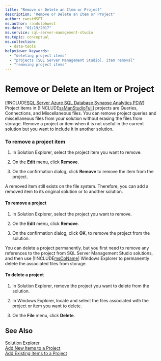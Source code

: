 ```yaml
---
title: "Remove or Delete an Item or Project"
description: "Remove or Delete an Item or Project"
author: rwestMSFT
ms.author: randolphwest
ms.date: "01/19/2017"
ms.service: sql-server-management-studio
ms.topic: conceptual
ms.collection:
  - data-tools
helpviewer_keywords:
  - "deleting project items"
  - "projects [SQL Server Management Studio], item removal"
  - "removing project items"
---
```

# Remove or Delete an Item or Project
[!INCLUDE[SQL Server Azure SQL Database Synapse Analytics PDW](../includes/applies-to-version/sql-asdb-asdbmi-asa-pdw.md)]
Project items in [!INCLUDE[ssManStudioFull](../includes/ssmanstudiofull-md.md)] projects are Queries, Connections, and Miscellaneous files. You can remove project queries and miscellaneous files from your solution without erasing the files from storage. Remove a project or item when it is not useful in the current solution but you want to include it in another solution.  
  
### To remove a project item  
  
1.  In Solution Explorer, select the project item you want to remove.  
  
2.  On the **Edit** menu, click **Remove**.  
  
3.  On the confirmation dialog, click **Remove** to remove the item from the project.  
  
A removed item still exists on the file system. Therefore, you can add a removed item to its original solution or to another solution.  
  
#### To remove a project  
  
1.  In Solution Explorer, select the project you want to remove.  
  
2.  On the **Edit** menu, click **Remove**.  
  
3.  On the confirmation dialog, click **OK**, to remove the project from the solution.  
  
You can delete a project permanently, but you first need to remove any references to the project from SQL Server Management Studio solutions, and then use [!INCLUDE[msCoName](../includes/msconame-md.md)] Windows Explorer to permanently delete the associated files from storage.  
  
#### To delete a project  
  
1.  In Solution Explorer, remove the project you want to delete from the solution.  
  
2.  In Windows Explorer, locate and select the files associated with the project or item you want to delete.  
  
3.  On the **File** menu, click **Delete**.  
  
## See Also  
[Solution Explorer](solution-explorer.md)  
[Add New Items to a Project](add-new-items-to-a-project.md)  
[Add Existing Items to a Project](add-existing-items-to-a-project.md)  
  
